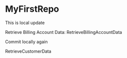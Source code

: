 # MyFirstRepo

This is local update


Retrieve Billing Account Data: RetrieveBillingAccountData

Commit locally again

RetrieveCustomerData
